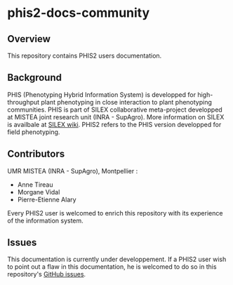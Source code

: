 # phis2-docs-community

## Overview
This repository contains PHIS2 users documentation.

## Background
PHIS (Phenotyping Hybrid Information System) is developped for high-throughput plant phenotyping in close interaction to plant phenotyping communities.
PHIS is part of SILEX collaborative meta-project developped at MISTEA joint research unit (INRA - SupAgro).
More information on SILEX is availbale at [SILEX wiki](https://mulcyber.toulouse.inra.fr/plugins/mediawiki/wiki/silex/index.php/Accueil "SILEX wiki Main Page").
PHIS2 refers to the PHIS version developped for field phenotyping.

## Contributors
UMR MISTEA (INRA - SupAgro), Montpellier :
- Anne Tireau
- Morgane Vidal
- Pierre-Etienne Alary

Every PHIS2 user is welcomed to enrich this repository with its experience of the information system.

## Issues
This documentation is currently under developpement. If a PHIS2 user wish to point out a flaw in this documentation, he is welcomed to do so in this repository's [GitHub issues](https://github.com/OpenSILEX/phis2-docs-community/issues).
